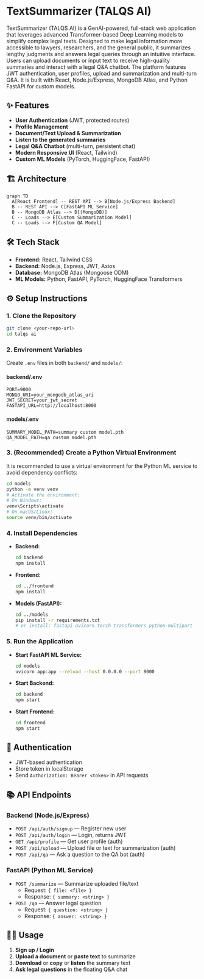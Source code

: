 # TextSummarizer (TALQS AI)

TextSummarizer (TALQS AI) is a GenAI-powered, full-stack web application that leverages advanced Transformer-based Deep Learning models to simplify complex legal texts. Designed to make legal information more accessible to lawyers, researchers, and the general public, it summarizes lengthy judgments and answers legal queries through an intuitive interface. Users can upload documents or input text to receive high-quality summaries and interact with a legal Q&A chatbot. The platform features JWT authentication, user profiles, upload and summarization and multi-turn Q&A. It is built with React, Node.js/Express, MongoDB Atlas, and Python FastAPI for custom models.

## ✨ Features

- **User Authentication** (JWT, protected routes)
- **Profile Management**
- **Document/Text Upload & Summarization**
- **Listen to the generated summaries**
- **Legal Q&A Chatbot** (multi-turn, persistent chat)
- **Modern Responsive UI** (React, Tailwind)
- **Custom ML Models** (PyTorch, HuggingFace, FastAPI)

## 🏗️ Architecture

```mermaid
graph TD
  A[React Frontend] -- REST API --> B[Node.js/Express Backend]
  B -- REST API --> C[FastAPI ML Service]
  B -- MongoDB Atlas --> D[(MongoDB)]
  C -- Loads --> E[Custom Summarization Model]
  C -- Loads --> F[Custom QA Model]
```

## 🛠️ Tech Stack

- **Frontend:** React, Tailwind CSS
- **Backend:** Node.js, Express, JWT, Axios
- **Database:** MongoDB Atlas (Mongoose ODM)
- **ML Models:** Python, FastAPI, PyTorch, HuggingFace Transformers

## ⚙️ Setup Instructions

### 1. Clone the Repository

```bash
git clone <your-repo-url>
cd talqs ai
```

### 2. Environment Variables

Create `.env` files in both `backend/` and `models/`:

#### backend/.env

```
PORT=9000
MONGO_URI=your_mongodb_atlas_uri
JWT_SECRET=your_jwt_secret
FASTAPI_URL=http://localhost:8000
```

#### models/.env

```
SUMMARY_MODEL_PATH=summary custom model.pth
QA_MODEL_PATH=qa custom model.pth
```

### 3. (Recommended) Create a Python Virtual Environment

It is recommended to use a virtual environment for the Python ML service to avoid dependency conflicts:

```bash
cd models
python -m venv venv
# Activate the environment:
# On Windows:
venv\Scripts\activate
# On macOS/Linux:
source venv/bin/activate
```

### 4. Install Dependencies

- **Backend:**
  ```bash
  cd backend
  npm install
  ```
- **Frontend:**
  ```bash
  cd ../frontend
  npm install
  ```
- **Models (FastAPI):**
  ```bash
  cd ../models
  pip install -r requirements.txt
  # or install: fastapi uvicorn torch transformers python-multipart
  ```

### 5. Run the Application

- **Start FastAPI ML Service:**
  ```bash
  cd models
  uvicorn app:app --reload --host 0.0.0.0 --port 8000
  ```
- **Start Backend:**
  ```bash
  cd backend
  npm start
  ```
- **Start Frontend:**
  ```bash
  cd frontend
  npm start
  ```

## 🔑 Authentication

- JWT-based authentication
- Store token in localStorage
- Send `Authorization: Bearer <token>` in API requests

## 📚 API Endpoints

### Backend (Node.js/Express)

- `POST /api/auth/signup` — Register new user
- `POST /api/auth/login` — Login, returns JWT
- `GET /api/profile` — Get user profile (auth)
- `POST /api/upload` — Upload file or text for summarization (auth)
- `POST /api/qa` — Ask a question to the QA bot (auth)

### FastAPI (Python ML Service)

- `POST /summarize` — Summarize uploaded file/text
  - Request: `{ file: <file> }`
  - Response: `{ summary: <string> }`
- `POST /qa` — Answer legal question
  - Request: `{ question: <string> }`
  - Response: `{ answer: <string> }`

## 🧑‍💻 Usage

1. **Sign up / Login**
2. **Upload a document** or **paste text** to summarize
3. **Download** or **copy** or **listen** the summary text
4. **Ask legal questions** in the floating Q&A chat
